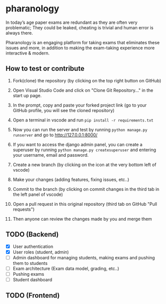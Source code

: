 # pharanology
In today’s age paper exams are redundant as they are often very problematic; They could be leaked, cheating is trivial and human error is always there.

Pharanology is an engaging platform for taking exams that eliminates these issues and more, in addition to making the exam-taking experience more interactive & modern.

## How to test or contribute
1. Fork(clone) the repository (by clicking on the top right button on GitHub)
2. Open Visual Studio Code and click on "Clone Git Repository..." in the start up page.
3. In the prompt, copy and paste your forked project link (go to your GitHub profile, you will see the cloned repository)
4. Open a terminal in vscode and run `pip install -r requirements.txt`
5. Now you can run the server and test by running `python manage.py runserver` and go to http://127.0.0.1:8000/
6. If you want to access the django admin panel, you can create a superuser by running `python manage.py createsuperuser` and entering your username, email and password.

7. Create a new branch (by clicking on the icon at the very bottom left of vscode)
8. Make your changes (adding features, fixing issues, etc..)
9. Commit to the branch (by clicking on commit changes in the third tab in the left panel of vscode)
10. Open a pull request in this original repository (third tab on GitHub "Pull requests")
11. Then anyone can review the changes made by you and merge them

## TODO (Backend)
- [x] User authentication
- [x] User roles (student, admin)
- [ ] Admin dashboard for managing students, making exams and pushing them to students
- [ ] Exam architecture (Exam data model, grading, etc..)
- [ ] Pushing exams
- [ ] Student dashboard

## TODO (Frontend)

